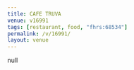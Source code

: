 ```yaml
---
title: CAFE TRUVA
venue: v16991
tags: [restaurant, food, "fhrs:68534"]
permalink: /v/16991/
layout: venue
---
```

null